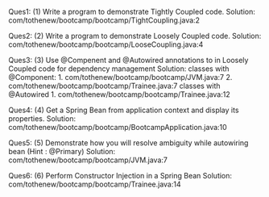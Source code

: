 Ques1: (1) Write a program to demonstrate Tightly Coupled code.
Solution: com/tothenew/bootcamp/bootcamp/TightCoupling.java:2

Ques2: (2) Write a program to demonstrate Loosely Coupled code.
Solution: com/tothenew/bootcamp/bootcamp/LooseCoupling.java:4

Ques3: (3) Use @Compenent and @Autowired annotations to in Loosely Coupled code for dependency management
Solution: classes with @Component:
            1. com/tothenew/bootcamp/bootcamp/JVM.java:7
            2. com/tothenew/bootcamp/bootcamp/Trainee.java:7
          classes with @Autowired
            1. com/tothenew/bootcamp/bootcamp/Trainee.java:12
           
Ques4: (4) Get a Spring Bean from application context and display its properties.
Solution: com/tothenew/bootcamp/bootcamp/BootcampApplication.java:10

Ques5: (5) Demonstrate how you will resolve ambiguity while autowiring bean (Hint : @Primary)
Solution: com/tothenew/bootcamp/bootcamp/JVM.java:7

Ques6: (6) Perform Constructor Injection in a Spring Bean
Solution: com/tothenew/bootcamp/bootcamp/Trainee.java:14